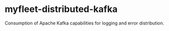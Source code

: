 # myfleet-distributed-kafka
Consumption of Apache Kafka capabilities for logging and error distribution.
